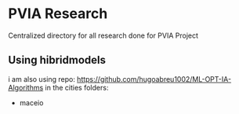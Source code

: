# PVIA Research

Centralized directory for all research done for PVIA Project

## Using hibridmodels

i am also using repo: https://github.com/hugoabreu1002/ML-OPT-IA-Algorithms 
in the cities folders:

* maceio


